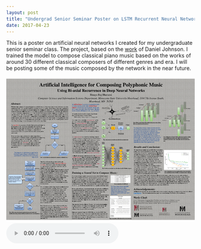 ```yaml
---
layout: post
title: "Undergrad Senior Seminar Poster on LSTM Recurrent Neural Network"
date: 2017-04-23
---
```

<p>This is a poster on artificial neural networks I created for my undergraduate senior seminar class. The project, based on the <a href="http://www.hexahedria.com/2015/08/03/composing-music-with-recurrent-neural-networks/">work</a> of Daniel Johnson. I trained the model to compose classical piano music based on the works of around 30 different classical composers of different genres and era. I will be posting some of the music composed by the network in the near future.</p>
<img class="full-screen" src="/sac_poster.png"/> 
<audio controls>
<!--source src="/gershwin-themanilove-alianello.mp3" type="audio/mpeg"-->
Your browser does not support the audio element.
</audio> 
